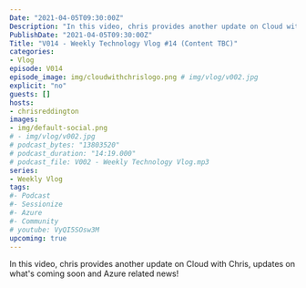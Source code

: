 ```yaml
---
Date: "2021-04-05T09:30:00Z"
Description: "In this video, chris provides another update on Cloud with Chris, updates on what's coming soon and Azure related news!"
PublishDate: "2021-04-05T09:30:00Z"
Title: "V014 - Weekly Technology Vlog #14 (Content TBC)"
categories:
- Vlog
episode: V014
episode_image: img/cloudwithchrislogo.png # img/vlog/v002.jpg
explicit: "no"
guests: []
hosts:
- chrisreddington
images:
- img/default-social.png
# - img/vlog/v002.jpg
# podcast_bytes: "13803520"
# podcast_duration: "14:19.000"
# podcast_file: V002 - Weekly Technology Vlog.mp3
series:
- Weekly Vlog
tags:
#- Podcast
#- Sessionize
#- Azure
#- Community
# youtube: VyQI5SOsw3M
upcoming: true
---
```

In this video, chris provides another update on Cloud with Chris, updates on what's coming soon and Azure related news!